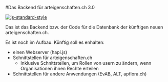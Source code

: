#Das Backend für arteigenschaften.ch 3.0

[![js-standard-style](https://img.shields.io/badge/license-ISC-brightgreen.svg)](https://github.com/FNSKtZH/artendb/blob/master/License.md)

Das ist das Backend bzw. der Code für die Datenbank der künftigen neuen arteigenschaften.ch.

Es ist noch im Aufbau. Künftig soll es enhalten:

* einen Webserver (hapi.js)
* Schnittstellen für arteigenschaften.ch
  * Inklusive Schnittstellen, um Rollen von usern zu ändern, wenn Organisationen ihnen Rechte erteilen
* Schnittstellen für andere Anwendungen (EvAB, ALT, apflora.ch)
